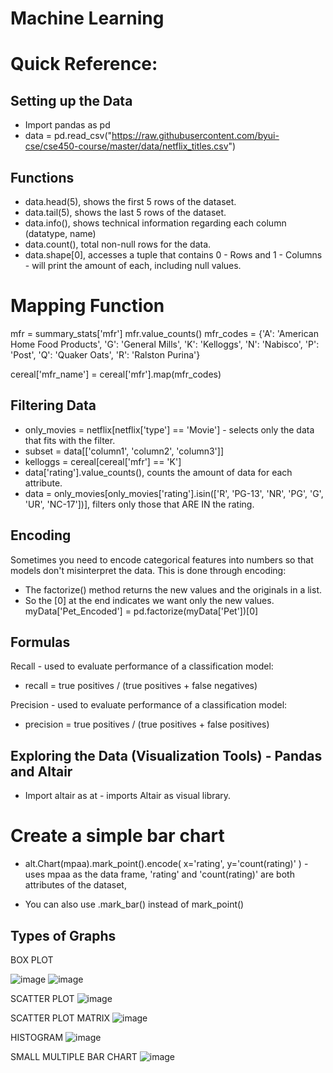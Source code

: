 # Machine Learning

# Quick Reference:

## Setting up the Data

- Import pandas as pd
- data = pd.read_csv("https://raw.githubusercontent.com/byui-cse/cse450-course/master/data/netflix_titles.csv")

## Functions

- data.head(5), shows the first 5 rows of the dataset.
- data.tail(5), shows the last 5 rows of the dataset.
- data.info(), shows technical information regarding each column (datatype, name)
- data.count(), total non-null rows for the data.
- data.shape[0], accesses a tuple that contains 0 - Rows and 1 - Columns - will print the amount of each, including null values.


# Mapping Function

mfr = summary_stats['mfr']
mfr.value_counts()
mfr_codes = {'A': 'American Home Food Products',
             'G': 'General Mills',
             'K': 'Kelloggs',
             'N': 'Nabisco',
             'P': 'Post',
             'Q': 'Quaker Oats',
             'R': 'Ralston Purina'}

cereal['mfr_name'] = cereal['mfr'].map(mfr_codes)


## Filtering Data

- only_movies = netflix[netflix['type'] == 'Movie'] - selects only the data that fits with the filter.
- subset = data[['column1', 'column2', 'column3']]
- kelloggs = cereal[cereal['mfr'] == 'K']
- data['rating'].value_counts(), counts the amount of data for each attribute.
- data = only_movies[only_movies['rating'].isin(['R', 'PG-13', 'NR', 'PG', 'G', 'UR', 'NC-17'])], filters only those that ARE IN the rating.

## Encoding

Sometimes you need to encode categorical features into numbers so that models don't misinterpret the data. This is done through encoding:
- The factorize() method returns the new values and the originals in a list. 
- So the [0] at the end indicates we want only the new values.
myData['Pet_Encoded'] = pd.factorize(myData['Pet'])[0]

## Formulas

Recall - used to evaluate performance of a classification model:

- recall = true positives / (true positives + false negatives)

Precision - used to evaluate performance of a classification model:

- precision = true positives / (true positives + false positives)


## Exploring the Data (Visualization Tools) - Pandas and Altair

- Import altair as at - imports Altair as visual library.

# Create a simple bar chart
- alt.Chart(mpaa).mark_point().encode(
    x='rating',
    y='count(rating)'
) - uses mpaa as the data frame, 'rating' and 'count(rating)' are both attributes of the dataset, 

- You can also use .mark_bar() instead of mark_point()

## Types of Graphs

BOX PLOT

![image](https://user-images.githubusercontent.com/57330752/234424387-446091c9-3cd4-4235-8fd3-1b48a8a2dd87.png)
![image](https://user-images.githubusercontent.com/57330752/234429729-f3cac85a-e33a-402f-9b32-a7395be087e0.png)


SCATTER PLOT
![image](https://user-images.githubusercontent.com/57330752/234424487-1e9fa4c3-470b-495b-af19-1f66a43799dd.png)


SCATTER PLOT MATRIX
![image](https://user-images.githubusercontent.com/57330752/234429676-de6ce8a7-a44c-4195-b757-479d3c2d3cc5.png)


HISTOGRAM
![image](https://user-images.githubusercontent.com/57330752/234429760-23a41542-f32f-40b1-b681-2f702bbf09c9.png)


SMALL MULTIPLE BAR CHART
![image](https://user-images.githubusercontent.com/57330752/234429796-0b99f1ba-e500-473f-83e7-423cf05c8564.png)
